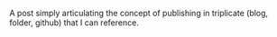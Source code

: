 ---
---

A post simply articulating the concept of publishing in triplicate (blog, folder, github) that I can reference.